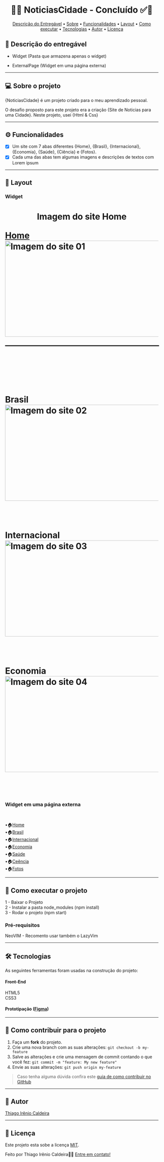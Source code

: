  <!-- 
	FIZ UM VÍDEO NO MEU CANAL (), 
 	MOSTRANDO PASSO-A-PASSO DE COMO
  	UTILIZAR ESSA DESCRIÇÃO
 
-->

<!-- MODELO PROJETO EM ANDAMENTO -->


<!-- ---------------------------------------------------------------------- -->

<!-- MODELO PROJETO FINALIZADO -->
<h1 align="center"> 
	  🚀✅ NoticiasCidade - Concluído ✅🚀
</h1>

<!-- ---------------------------------------------------------------------- -->

<!-- MODELO MENU DE NAVEGAÇÃO -->
<p align="center">
 <a href="#-Descrição-do-entregável">Descrição do Entregável</a> •
 <a href="#-sobre-o-projeto">Sobre</a> •
 <a href="#-funcionalidades">Funcionalidades</a> •
 <a href="#-layout">Layout</a> • 
 <a href="#-como-executar-o-projeto">Como executar</a> • 
 <a href="#-tecnologias">Tecnologias</a> • 
 <a href="#-autor">Autor</a> • 
 <a href="#user-content--licença">Licença</a>
</p>

<!-- ---------------------------------------------------------------------- -->

<!-- MODELO DE DESCRIÇÃO -->
## 📄 Descrição do entregável

<!-- EXEMPLO DE DESCRIÇÃO DE UM PROJETO: -->
- Widget (Pasta que armazena apenas o widget)

- ExternalPage (Widget em uma página externa)

---

<!-- ---------------------------------------------------------------------- -->

<!-- MODELO DESCRIÇÃO SOBRE O PROJETO: -->
## 💻 Sobre o projeto

<!-- EXPLICA O MOTIVO DO PROJETO -->
{NoticiasCidade} é um projeto criado para o meu aprendizado pessoal.

O desafio proposto para este projeto era a criação {Site de Noticias para uma Cidade}. Neste projeto, usei {Html & Css}

<!-- LINHA DE DIVISÃO: -->
---

<!-- ---------------------------------------------------------------------- -->

<!-- MODELO FUNCIONALIDADES: -->
## ⚙️ Funcionalidades

<!-- EXEMPLO DE FUNCIONALIDADES: -->
- [x] Um site com 7 abas diferentes {Home}, {Brasil}, {Internacional}, {Economia}, {Saúde}, {Ciência} e {Fotos}.
- [x] Cada uma das abas tem algumas imagens e descrições de textos com Lorem ipsum

---

<!-- ---------------------------------------------------------------------- -->

<!-- EXEMPLO DE LAYOUT: -->
## 🎨 Layout


### Widget

<!-- AQUI VOCÊ PASSA O CAMINHO DA IMAGEM -->
<h1>
	<p align="center">Imagem do site Home</p> 
	<a href="https://thiagoirenio.github.io/NoticiasCidade/">Home</a><br>
	<img src="https://thiagoirenio.github.io/NoticiasCidade/imagesReadme/site01.png" alt="Imagem do site 01" width="850" height="315" align="center">
	<hr size="3" width="100%" align="center" style="border: 1px solid #000;">
	<br><br><br>
	<p align="center>Imagem do site Brasil</p> 
	<a href="https://thiagoirenio.github.io/NoticiasCidade/brasil.html">Brasil</a><br>
	<img src="https://thiagoirenio.github.io/NoticiasCidade/imagesReadme/site02.png" alt="Imagem do site 02" width="850" height="315" align="center"><br><br><br>
	<p align="center>Imagem do site Internacional</p> 
	<a href="https://thiagoirenio.github.io/NoticiasCidade/internacional.html">Internacional</a><br>
	<img src="https://thiagoirenio.github.io/NoticiasCidade/imagesReadme/site03.png" alt="Imagem do site 03" width="850" height="315" align="center"><br><br><br>
	<p align="center>Imagem do site Economia</p> 
	<a href="https://thiagoirenio.github.io/NoticiasCidade/economia.html">Economia</a><br>
	<img src="https://thiagoirenio.github.io/NoticiasCidade/imagesReadme/site04.png" alt="Imagem do site 04" width="850" height="315" align="center"><br><br><br>
	

</h1>


### Widget em uma página externa
<br>
<p>
	•🏠<a href="https://thiagoirenio.github.io/NoticiasCidade/">Home</a><br>
	•🏠<a href="https://thiagoirenio.github.io/NoticiasCidade/brasil.html">Brasil</a><br>
	•🏠<a href="https://thiagoirenio.github.io/NoticiasCidade/internacional.html">Internacional</a><br>
	•🏠<a href="https://thiagoirenio.github.io/NoticiasCidade/economia.html">Economia</a><br>
	•🏠<a href="https://thiagoirenio.github.io/NoticiasCidade/saude.html">Saúde</a><br>
	•🏠<a href="https://thiagoirenio.github.io/NoticiasCidade/ciencia.html">Ceência</a><br>
	•🏠<a href="https://thiagoirenio.github.io/NoticiasCidade/fotos.html">Fotos</a><br>
</p>




---

<!-- ---------------------------------------------------------------------- -->

<!-- MODELO DE COMO EXECUTAR O PROJETO -->
## 🚀 Como executar o projeto

1 - Baixar o Projeto <br>
2 - Instalar a pasta node_modules (npm install)<br>
3 - Rodar o projeto (npm start)

<!-- ---------------------------------------------------------------------- -->

<!-- MODELO DE PRÉ REQUISITOS -->
### Pré-requisitos
NeoVIM - Recomento usar também o LazyVim

---

<!-- ---------------------------------------------------------------------- -->

<!-- MODELO DE TECNOLOGIAS -->
## 🛠 Tecnologias

As seguintes ferramentas foram usadas na construção do projeto:

#### **Front-End**  
HTML5 <br>
CSS3

#### **Prototipação** ([Figma](https://www.figma.com/))



---

<!-- ---------------------------------------------------------------------- -->

<!-- MODELO DE COMO CONTRIBUIR PARA O PROJETO -->
## 💪 Como contribuir para o projeto

1. Faça um **fork** do projeto.
2. Crie uma nova branch com as suas alterações: `git checkout -b my-feature`
3. Salve as alterações e crie uma mensagem de commit contando o que você fez: `git commit -m "feature: My new feature"`
4. Envie as suas alterações: `git push origin my-feature`
> Caso tenha alguma dúvida confira este [guia de como contribuir no GitHub](./CONTRIBUTING.md)

---

<!-- ---------------------------------------------------------------------- -->

<!-- MODELO DE AUTOR-->
## 🦸 Autor

<a href="https://www.linkedin.com/in/thiago-c-5b539a303">
Thiago Irênio Caldeira</a>
 <br />

---

<!-- ---------------------------------------------------------------------- -->

<!-- MODELO DE LICENÇA -->
## 📝 Licença

Este projeto esta sobe a licença [MIT](./LICENSE).

Feito por Thiago Irênio Caldeira👋🏽 [Entre em contato!](https://www.linkedin.com/in/thiago-c-5b539a303)

